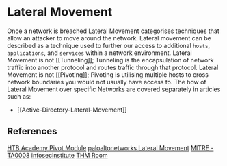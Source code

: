 # Lateral Movement

Once a network is breached Lateral Movement categorises techniques that allow an attacker to move around the network. Lateral movement can be described as a technique used to further our access to additional `hosts`, `applications`, and `services` within a network environment. Lateral Movement is not [[Tunneling]]; Tunneling is the encapsulation of network traffic into another protocol and routes traffic through that protocol. Lateral Movement is not [[Pivoting]];  Pivoting is utilising multiple hosts to cross network boundaries you would not usually have access to. The how of Lateral Movement over specific Networks are covered separately in articles such as: 
- [[Active-Directory-Lateral-Movement]]

## References

[HTB Academy Pivot Module](https://academy.hackthebox.com/)
[paloaltonetworks Lateral Movement](https://www.paloaltonetworks.com/cyberpedia/what-is-lateral-movement)
[MITRE - TA0008](https://attack.mitre.org/tactics/TA0008/)
[infosecinstitute](https://resources.infosecinstitute.com/topic/ethical-hacking-lateral-movement-techniques/)
[THM Room](https://tryhackme.com/room/lateralmovementandpivoting)